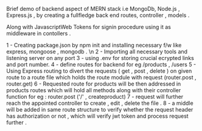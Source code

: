 Brief demo of backend aspect of MERN stack i.e MongoDb, Node.js , Express.js , by creating a fullfledge back end routes, controller , models .
<p>Along with JavascriptWeb Tokens for signin procedure using it as middleware in contollers .</p>
1 - Creating package.json by npm init and installing necessary f/w like express, mongoose , mongodb . \n
2 - Importing all necessary tools and listening server on any port 
3 - using .env for storing crucial ecrypted links and port number.
4 - define routes for backend for eg /products , /users
5 - Using Express routing to divert the requests ( get , post , delete ) on given route to a route file which holds the route module with request
    (router.post , router.get)  
6 - Requested route for products will be then addressed in products routes which will hold all methods along with their controller function for eg : router.post ('/' , createproduct)
7 - request will further reach the appointed controller to create , edit  , delete the file .
8 -  a middle will be added in same route structure to verify whether the request header has authorization or not , which will verify jwt token and process request further . 
